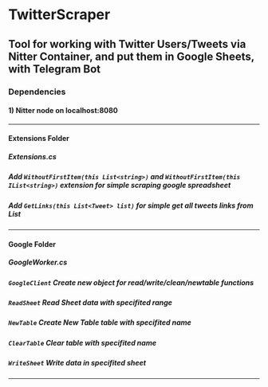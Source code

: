 # TwitterScraper
Tool for working with Twitter Users/Tweets via Nitter Container, and put them in Google Sheets, with Telegram Bot
---------------
### Dependencies
#### 1) Nitter node on localhost:8080
---------------
#### Extensions Folder
##### Extensions.cs 
##### Add ```WithoutFirstItem(this List<string>)``` and ```WithoutFirstItem(this IList<string>)``` extension for simple scraping google spreadsheet
##### Add ```GetLinks(this List<Tweet> list)``` for simple get all tweets links from List<Tweet> 
---------------
#### Google Folder
##### GoogleWorker.cs
##### ```GoogleClient``` Create new object for read/write/clean/newtable functions
##### ```ReadSheet``` Read Sheet data with specifited range
##### ```NewTable``` Create New Table table with specifited name
##### ```ClearTable``` Clear table with specifited name
##### ```WriteSheet``` Write data in specifited sheet
---------------
